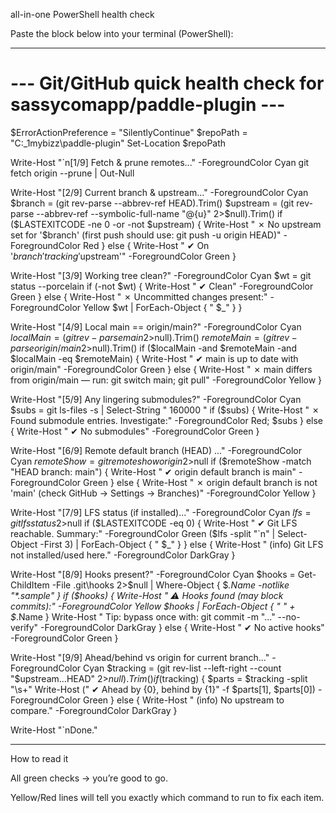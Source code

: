 all-in-one PowerShell health check

Paste the block below into your terminal (PowerShell):
***************************
# --- Git/GitHub quick health check for sassycomapp/paddle-plugin ---
$ErrorActionPreference = "SilentlyContinue"
$repoPath = "C:\_1mybizz\paddle-plugin"
Set-Location $repoPath

Write-Host "`n[1/9] Fetch & prune remotes..." -ForegroundColor Cyan
git fetch origin --prune | Out-Null

Write-Host "[2/9] Current branch & upstream..." -ForegroundColor Cyan
$branch = (git rev-parse --abbrev-ref HEAD).Trim()
$upstream = (git rev-parse --abbrev-ref --symbolic-full-name "@{u}" 2>$null).Trim()
if ($LASTEXITCODE -ne 0 -or -not $upstream) {
  Write-Host "  ✗ No upstream set for '$branch' (first push should use: git push -u origin HEAD)" -ForegroundColor Red
} else {
  Write-Host "  ✔ On '$branch' tracking '$upstream'" -ForegroundColor Green
}

Write-Host "[3/9] Working tree clean?" -ForegroundColor Cyan
$wt = git status --porcelain
if (-not $wt) { Write-Host "  ✔ Clean" -ForegroundColor Green } else {
  Write-Host "  ✗ Uncommitted changes present:" -ForegroundColor Yellow
  $wt | ForEach-Object { "    $_" }
}

Write-Host "[4/9] Local main == origin/main?" -ForegroundColor Cyan
$localMain  = (git rev-parse main 2>$null).Trim()
$remoteMain = (git rev-parse origin/main 2>$null).Trim()
if ($localMain -and $remoteMain -and $localMain -eq $remoteMain) {
  Write-Host "  ✔ main is up to date with origin/main" -ForegroundColor Green
} else {
  Write-Host "  ✗ main differs from origin/main — run: git switch main; git pull" -ForegroundColor Yellow
}

Write-Host "[5/9] Any lingering submodules?" -ForegroundColor Cyan
$subs = git ls-files -s | Select-String " 160000 "
if ($subs) { Write-Host "  ✗ Found submodule entries. Investigate:" -ForegroundColor Red; $subs } else { Write-Host "  ✔ No submodules" -ForegroundColor Green }

Write-Host "[6/9] Remote default branch (HEAD) ..." -ForegroundColor Cyan
$remoteShow = git remote show origin 2>$null
if ($remoteShow -match "HEAD branch: main") {
  Write-Host "  ✔ origin default branch is main" -ForegroundColor Green
} else {
  Write-Host "  ✗ origin default branch is not 'main' (check GitHub → Settings → Branches)" -ForegroundColor Yellow
}

Write-Host "[7/9] LFS status (if installed)..." -ForegroundColor Cyan
$lfs = git lfs status 2>$null
if ($LASTEXITCODE -eq 0) {
  Write-Host "  ✔ Git LFS reachable. Summary:" -ForegroundColor Green
  ($lfs -split "`n" | Select-Object -First 3) | ForEach-Object { "    $_" }
} else {
  Write-Host "  (info) Git LFS not installed/used here." -ForegroundColor DarkGray
}

Write-Host "[8/9] Hooks present?" -ForegroundColor Cyan
$hooks = Get-ChildItem -File .git\hooks 2>$null | Where-Object { $_.Name -notlike "*.sample" }
if ($hooks) {
  Write-Host "  ⚠ Hooks found (may block commits):" -ForegroundColor Yellow
  $hooks | ForEach-Object { "    " + $_.Name }
  Write-Host "    Tip: bypass once with: git commit -m \"...\" --no-verify" -ForegroundColor DarkGray
} else {
  Write-Host "  ✔ No active hooks" -ForegroundColor Green
}

Write-Host "[9/9] Ahead/behind vs origin for current branch..." -ForegroundColor Cyan
$tracking = (git rev-list --left-right --count "$upstream...HEAD" 2>$null).Trim()
if ($tracking) {
  $parts = $tracking -split "\s+"
  Write-Host ("  ✔ Ahead by {0}, behind by {1}" -f $parts[1], $parts[0]) -ForegroundColor Green
} else {
  Write-Host "  (info) No upstream to compare." -ForegroundColor DarkGray
}

Write-Host "`nDone."
**********************************

How to read it

All green checks → you’re good to go.

Yellow/Red lines will tell you exactly which command to run to fix each item.